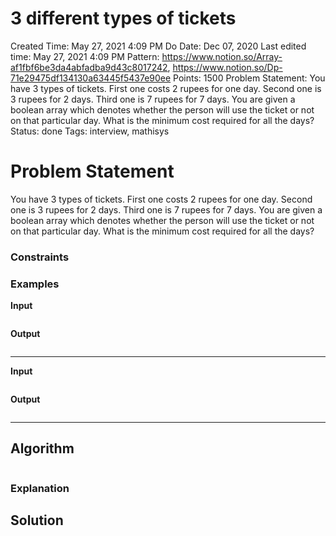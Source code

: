 # 3 different types of tickets

Created Time: May 27, 2021 4:09 PM
Do Date: Dec 07, 2020
Last edited time: May 27, 2021 4:09 PM
Pattern: https://www.notion.so/Array-af1fbf6be3da4abfadba9d43c8017242, https://www.notion.so/Dp-71e29475df134130a63445f5437e90ee
Points: 1500
Problem Statement: You have 3 types of tickets. First one costs 2 rupees for one day. Second one is 3 rupees for 2 days. Third one is 7 rupees for 7 days. You are given a boolean array which denotes whether the person will use the ticket or not on that particular day. What is the minimum cost required for all the days?
Status: done
Tags: interview, mathisys

# Problem Statement

You have 3 types of tickets. First one costs 2 rupees for one day. Second one is 3 rupees for 2 days. Third one is 7 rupees for 7 days. You are given a boolean array which denotes whether the person will use the ticket or not on that particular day. What is the minimum cost required for all the days?

### Constraints

$$$$

### **Examples**

**Input**

```

```

**Output**

```

```

---

**Input**

```

```

**Output**

```

```

---

## Algorithm

```python

```

### Explanation

## Solution

```jsx

```